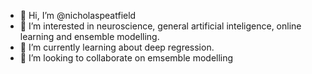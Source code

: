 - 👋 Hi, I’m @nicholaspeatfield
- 👀 I’m interested in neuroscience, general artificial inteligence, online learning and ensemble modelling.
- 🌱 I’m currently learning about deep regression.
- 💞️ I’m looking to collaborate on emsemble modelling

